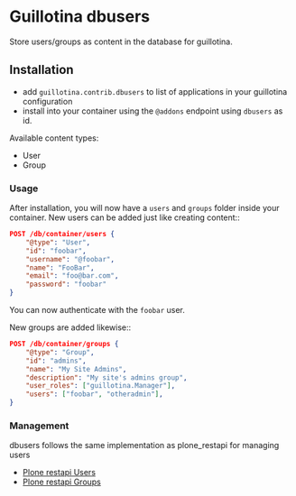 # Guillotina dbusers

Store users/groups as content in the database for guillotina.


## Installation

- add `guillotina.contrib.dbusers` to list of applications in your guillotina configuration
- install into your container using the `@addons` endpoint using `dbusers` as id.

Available content types:

- User
- Group

### Usage

After installation, you will now have a `users` and `groups` folder
inside your container. New users can be added just like creating
content::

```json
POST /db/container/users {
    "@type": "User",
    "id": "foobar",
    "username": "@foobar",
    "name": "FooBar",
    "email": "foo@bar.com",
    "password": "foobar"
}
```

You can now authenticate with the `foobar` user.

New groups are added likewise::
```json
POST /db/container/groups {
    "@type": "Group",
    "id": "admins",
    "name": "My Site Admins",
    "description": "My site's admins group",
    "user_roles": ["guillotina.Manager"],
    "users": ["foobar", "otheradmin"],
}
```

### Management

dbusers follows the same implementation as plone_restapi for managing users

- [Plone restapi Users](https://plonerestapi.readthedocs.io/en/latest/users.html)
- [Plone restapi Groups](https://plonerestapi.readthedocs.io/en/latest/groups.html)
